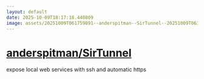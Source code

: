 ```yaml
---
layout: default
date: 2025-10-09T18:17:18.440809
image: assets/20251009T061759891--anderspitman--SirTunnel--20251009T063009161--cropped.png
---
```


# [anderspitman/SirTunnel](https://github.com/anderspitman/SirTunnel)

expose local web services with ssh and automatic https
